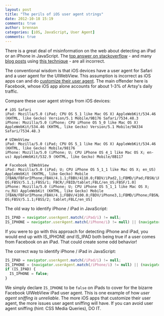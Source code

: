 ```yaml
---
layout: post
title: "The perils of iOS user agent strings"
date: 2012-10-18 15:19
comments: true
author: brennan
categories: [iOS, JavaScript, User Agent]
comments: true
---
```


There is a great deal of misinformation on the web about detecting an
iPad or an iPhone in JavaScript. The
[top answer on stackoverflow](http://stackoverflow.com/a/4617648) -
and many [blog posts](http://www.sitepoint.com/identify-apple-iphone-ipod-ipad-visitors/) using [this technique](http://www.askdavetaylor.com/detect_apple_iphone_user_web_site_server.html) - are all incorrect.

The conventional wisdom is that iOS devices have a user agent for
Safari and a user agent for the UIWebView. This assumption is
incorrect as iOS apps can and do
[customize their user agent](http://stackoverflow.com/a/8666438). The
main offender here is Facebook, whose iOS app alone accounts for about
1-3% of Artsy's daily traffic.

Compare these user agent strings from iOS devices:
```
# iOS Safari
iPad: Mozilla/5.0 (iPad; CPU OS 5_1 like Mac OS X) AppleWebKit/534.46 (KHTML, like Gecko) Version/5.1 Mobile/9B176 Safari/7534.48.3
iPhone: Mozilla/5.0 (iPhone; CPU iPhone OS 5_0 like Mac OS X) AppleWebKit/534.46 (KHTML, like Gecko) Version/5.1 Mobile/9A334 Safari/7534.48.3

# UIWebView
iPad: Mozilla/5.0 (iPad; CPU OS 5_1 like Mac OS X) AppleWebKit/534.46 (KHTML, like Gecko) Mobile/98176
iPhone: Mozilla/5.0 (iPhone; U; CPU iPhone OS 4_1 like Mac OS X; en-us) AppleWebKit/532.9 (KHTML, like Gecko) Mobile/8B117

# Facebook UIWebView
iPad: Mozilla/5.0 (iPad; U; CPU iPhone OS 5_1_1 like Mac OS X; en_US) AppleWebKit (KHTML, like Gecko) Mobile [FBAN/FBForIPhone;FBAV/4.1.1;FBBV/4110.0;FBDV/iPad2,1;FBMD/iPad;FBSN/iPhone OS;FBSV/5.1.1;FBSS/1; FBCR/;FBID/tablet;FBLC/en_US;FBSF/1.0]
iPhone: Mozilla/5.0 (iPhone; U; CPU iPhone OS 5_1_1 like Mac OS X; ru_RU) AppleWebKit (KHTML, like Gecko) Mobile [FBAN/FBForIPhone;FBAV/4.1;FBBV/4100.0;FBDV/iPhone3,1;FBMD/iPhone;FBSN/iPhone OS;FBSV/5.1.1;FBSS/2; tablet;FBLC/en_US]
```

<!-- more -->

The old way to identify iPhone / iPad in JavaScript:
```javascript
IS_IPAD = navigator.userAgent.match(/iPad/i) != null;
IS_IPHONE = navigator.userAgent.match(/iPhone/i) != null) || (navigator.userAgent.match(/iPod/i) != null);
```

If you were to go with this approach for detecting iPhone and iPad,
you would end up with IS_IPHONE *and* IS_IPAD both being true if a user
comes from Facebook on an iPad. That could create some odd behavior!

The correct way to identify iPhone / iPad in JavaScript:
```javascript
IS_IPAD = navigator.userAgent.match(/iPad/i) != null;
IS_IPHONE = (navigator.userAgent.match(/iPhone/i) != null) || (navigator.userAgent.match(/iPod/i) != null);
if (IS_IPAD) {
  IS_IPHONE = false;
}
```

We simply declare `IS_IPHONE` to be `false` on iPads to cover for the
bizarre Facebook UIWebView iPad user agent. This is one example of how
*user agent sniffing is unreliable*. The more iOS apps that customize
their user agent, the more issues user agent sniffing will have. If
you can avoid user agent sniffing (hint: CSS Media Queries), DO
IT.
